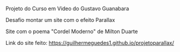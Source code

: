 Projeto do Curso em Video do Gustavo Guanabara

Desafio montar um site com o efeito Parallax

Site com o poema "Cordel Moderno" de Milton Duarte

Link do site feito: https://guilhermeguedes1.github.io/projetoparallax/
